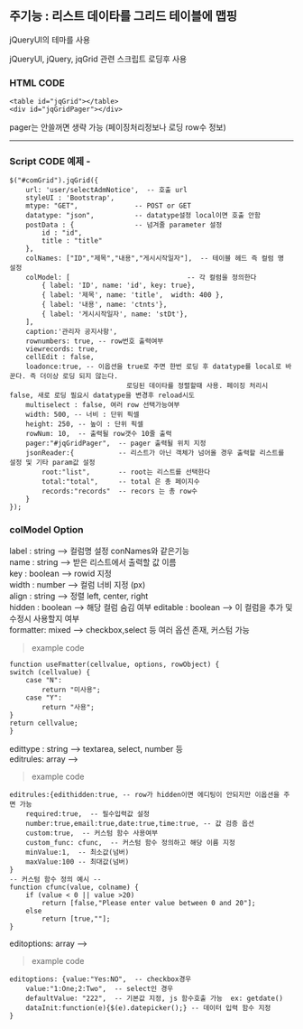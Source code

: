 ## 주기능 : 리스트 데이타를 그리드 테이블에 맵핑

jQueryUI의 테마를 사용

jQueryUI, jQuery, jqGrid 관련 스크립트 로딩후 사용

### HTML CODE
	<table id="jqGrid"></table>
	<div id="jqGridPager"></div>
pager는 안쓸꺼면 생략 가능 (페이징처리정보나 로딩 row수 정보)

--------------------------------------

### Script CODE 예제 - 
	$("#comGrid").jqGrid({  
    	url: 'user/selectAdmNotice',  -- 호출 url
    	styleUI : 'Bootstrap',
    	mtype: "GET",              -- POST or GET
    	datatype: "json",          -- datatype설정 local이면 호출 안함
    	postData : {               -- 넘겨줄 parameter 설정
			id : "id",
			title : "title"
		},
    	colNames: ["ID","제목","내용","게시시작일자"],  -- 테이블 헤드 즉 컬럼 명 설정 
    	colModel: [                             -- 각 컬럼을 정의한다 
    		{ label: 'ID', name: 'id', key: true},
    		{ label: '제목', name: 'title',  width: 400 },
    		{ label: '내용', name: 'ctnts'},
    		{ label: '게시시작일자', name: 'stDt'},
    	],
    	caption:'관리자 공지사항',
    	rownumbers: true, -- row번호 출력여부
		viewrecords: true,
		cellEdit : false,
		loadonce:true, -- 이옵션을 true로 주면 한번 로딩 후 datatype를 local로 바꾼다. 즉 더이상 로딩 되지 않는다. 
		                         로딩된 데이타를 정렬할때 사용. 페이징 처리시 false, 새로 로딩 필요시 datatype을 변경후 reload시도 
		multiselect : false, 여러 row 선택가능여부
    	width: 500, -- 너비 : 단위 픽셀
		height: 250, -- 높이 : 단위 픽셀
    	rowNum: 10,  -- 출력될 row갯수 10줄 출력
    	pager:"#jqGridPager",  -- pager 출력될 위치 지정
    	jsonReader:{           -- 리스트가 아닌 객체가 넘어올 경우 출력할 리스트를 설정 및 기타 param값 설정  
    		root:"list",       -- root는 리스트를 선택한다
    		total:"total",     -- total 은 총 페이지수
    		records:"records"  -- recors 는 총 row수 
    	}
	});
	
### colModel Option
label    : string  --> 컬럼명 설정 conNames와 같은기능  
name     : string  --> 받은 리스트에서 출력할 값 이름  
key      : boolean --> rowid 지정  
width    : number  --> 컬럼 너비 지정 (px)  
align    : string  --> 정렬 left, center, right  
hidden   : boolean --> 해당 컬럼 숨김 여부
editable : boolean --> 이 컬럼을 추가 및 수정시 사용할지 여부  
formatter: mixed   --> checkbox,select 등 여러 옵션 존재, 커스텀 가능  
>example code 

	function useFmatter(cellvalue, options, rowObject) {
	switch (cellvalue) {
		case "N":
			return "미사용";
		case "Y":
			return "사용";
	}
	return cellvalue;
	}
edittype : string  --> textarea, select, number 등  
editrules: array   -->  
>example code
	
	editrules:{edithidden:true, -- row가 hidden이면 에디팅이 안되지만 이옵션을 주면 가능
		required:true,  -- 필수입력값 설정
		number:true,email:true,date:true,time:true, -- 값 검증 옵션
		custom:true,  -- 커스텀 함수 사용여부
		custom_func: cfunc,  -- 커스텀 함수 정의하고 해당 이름 지정
		minValue:1,  -- 최소값(넘버)
		maxValue:100 -- 최대값(넘버)
	}
	-- 커스텀 함수 정의 예시 --
	function cfunc(value, colname) {
		if (value < 0 || value >20) 
			return [false,"Please enter value between 0 and 20"];
		else 
			return [true,""];
	}
	
editoptions: array -->  
>example code

	editoptions: {value:"Yes:NO",  -- checkbox경우
		value:"1:One;2:Two",  -- select인 경우
		defaultValue: "222",  -- 기본값 지정, js 함수호출 가능  ex: getdate()
		dataInit:function(e){$(e).datepicker();} -- 데이터 입력 함수 지정
	}



